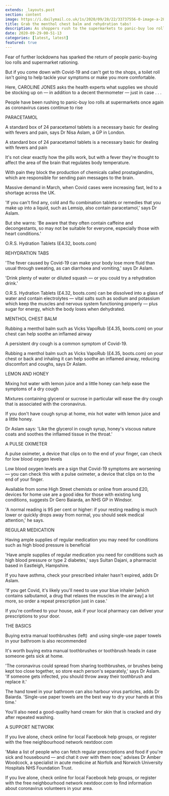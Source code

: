 ```yaml
---
extends: _layouts.post
section: content
image: https://i.dailymail.co.uk/1s/2020/09/28/22/33737556-0-image-a-28_1601330200494.jpg 
title: Grab the menthol chest balm and rehydration tabs! 
description: As shoppers rush to the supermarkets to panic-buy loo rolls, a team of health experts have weighed in on what supplies we should be stocking up on. 
date: 2020-09-29-00-51-13 
categories: [latest, latest] 
featured: true 
--- 
```

Fear of further lockdowns has sparked the return of people panic-buying loo rolls and supermarket rationing. 

But if you come down with Covid-19 and can't get to the shops, a toilet roll isn't going to help tackle your symptoms or make you more comfortable. 

Here, CAROLINE JONES asks the health experts what supplies we should be stocking up on — in addition to a decent thermometer — just in case . . .

People have been rushing to panic-buy loo rolls at supermarkets once again as coronavirus cases continue to rise 

PARACETAMOL

A standard box of 24 paracetamol tablets is a necessary basic for dealing with fevers and pain, says Dr Nisa Aslam, a GP in London.

A standard box of 24 paracetamol tablets is a necessary basic for dealing with fevers and pain

It's not clear exactly how the pills work, but with a fever they're thought to affect the area of the brain that regulates body temperature. 

With pain they block the production of chemicals called prostaglandins, which are responsible for sending pain messages to the brain.

Massive demand in March, when Covid cases were increasing fast, led to a shortage across the UK.

'If you can't find any, cold and flu combination tablets or remedies that you make up into a liquid, such as Lemsip, also contain paracetamol,' says Dr Aslam.

But she warns: 'Be aware that they often contain caffeine and decongestants, so may not be suitable for everyone, especially those with heart conditions.'

O.R.S. Hydration Tablets (£4.32, boots.com) 

REHYDRATION TABS 

'The fever caused by Covid-19 can make your body lose more fluid than usual through sweating, as can diarrhoea and vomiting,' says Dr Aslam.

'Drink plenty of water or diluted squash — or you could try a rehydration drink.' 

O.R.S. Hydration Tablets (£4.32, boots.com) can be dissolved into a glass of water and contain electrolytes — vital salts such as sodium and potassium which keep the muscles and nervous system functioning properly — plus sugar for energy, which the body loses when dehydrated.

MENTHOL CHEST BALM 

Rubbing a menthol balm such as Vicks VapoRub (£4.35, boots.com) on your chest can help soothe an inflamed airway

A persistent dry cough is a common symptom of Covid-19. 

Rubbing a menthol balm such as Vicks VapoRub (£4.35, boots.com) on your chest or back and inhaling it can help soothe an inflamed airway, reducing discomfort and coughs, says Dr Aslam.

LEMON AND HONEY 

Mixing hot water with lemon juice and a little honey can help ease the symptoms of a dry cough

Mixtures containing glycerol or sucrose in particular will ease the dry cough that is associated with the coronavirus.

If you don't have cough syrup at home, mix hot water with lemon juice and a little honey.

Dr Aslam says: 'Like the glycerol in cough syrup, honey's viscous nature coats and soothes the inflamed tissue in the throat.'

A PULSE OXIMETER 

A pulse oximeter, a device that clips on to the end of your finger, can check for low blood oxygen levels

Low blood oxygen levels are a sign that Covid-19 symptoms are worsening — you can check this with a pulse oximeter, a device that clips on to the end of your finger.

Available from some High Street chemists or online from around £20, devices for home use are a good idea for those with existing lung conditions, suggests Dr Gero Baiarda, an NHS GP in Windsor.

'A normal reading is 95 per cent or higher: if your resting reading is much lower or quickly drops away from normal, you should seek medical attention,' he says.

REGULAR MEDICATION 

Having ample supplies of regular medication you may need for conditions such as high blood pressure is beneficial

'Have ample supplies of regular medication you need for conditions such as high blood pressure or type 2 diabetes,' says Sultan Dajani, a pharmacist based in Eastleigh, Hampshire.

If you have asthma, check your prescribed inhaler hasn't expired, adds Dr Aslam. 

'If you get Covid, it's likely you'll need to use your blue inhaler [which contains salbutamol, a drug that relaxes the muscles in the airway] a lot more, so order a repeat prescription just in case.'

If you're confined to your house, ask if your local pharmacy can deliver your prescriptions to your door.

THE BASICS

Buying extra manual toothbrushes (left)  and using single-use paper towels in your bathroom is also recommended

It's worth buying extra manual toothbrushes or toothbrush heads in case someone gets sick at home.

'The coronavirus could spread from sharing toothbrushes, or brushes being kept too close together, so store each person's separately,' says Dr Aslam. 'If someone gets infected, you should throw away their toothbrush and replace it.'

The hand towel in your bathroom can also harbour virus particles, adds Dr Baiarda. 'Single-use paper towels are the best way to dry your hands at this time.'

You'll also need a good-quality hand cream for skin that is cracked and dry after repeated washing.

A SUPPORT NETWORK

If you live alone, check online for local Facebook help groups, or register with the free neighbourhood network nextdoor.com 

'Make a list of people who can fetch regular prescriptions and food if you're sick and housebound — and chat it over with them now,' advises Dr Amber Woodcock, a specialist in acute medicine at Norfolk and Norwich University Hospitals NHS Foundation Trust.

If you live alone, check online for local Facebook help groups, or register with the free neighbourhood network nextdoor.com to find information about coronavirus volunteers in your area.

